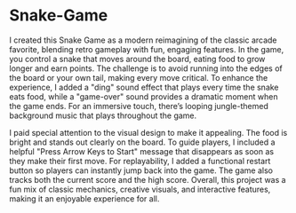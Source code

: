 # Snake-Game

I created this Snake Game as a modern reimagining of the classic arcade favorite, blending retro gameplay with fun, engaging features. In the game, you control a snake that moves around the board, eating food to grow longer and earn points. The challenge is to avoid running into the edges of the board or your own tail, making every move critical. To enhance the experience, I added a "ding" sound effect that plays every time the snake eats food, while a "game-over" sound provides a dramatic moment when the game ends. For an immersive touch, there’s looping jungle-themed background music that plays throughout the game.

I paid special attention to the visual design to make it appealing. The food is bright and stands out clearly on the board. To guide players, I included a helpful "Press Arrow Keys to Start" message that disappears as soon as they make their first move. For replayability, I added a functional restart button so players can instantly jump back into the game. The game also tracks both the current score and the high score. Overall, this project was a fun mix of classic mechanics, creative visuals, and interactive features, making it an enjoyable experience for all.
